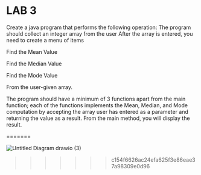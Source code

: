 
# LAB 3
Create a java program that performs the following operation:
The program should collect an integer array from the user
After the array is entered, you need to create a menu of items

Find the Mean Value 

Find the Median Value

Find the Mode Value 

From the user-given array. 

The program should have a minimum of 3 functions apart from the main function; each of the functions implements the Mean, Median, and Mode computation by accepting the array user has entered as a parameter and returning the value as a result. From the main method, you will display the result.





=======

![Untitled Diagram drawio (3)](https://user-images.githubusercontent.com/115824939/219315016-2c2e1506-d2ef-4a0d-a37f-dd805507fcd0.png)
>>>>>>> c154f6626ac24efa625f3e86eae37a98309e0d96



